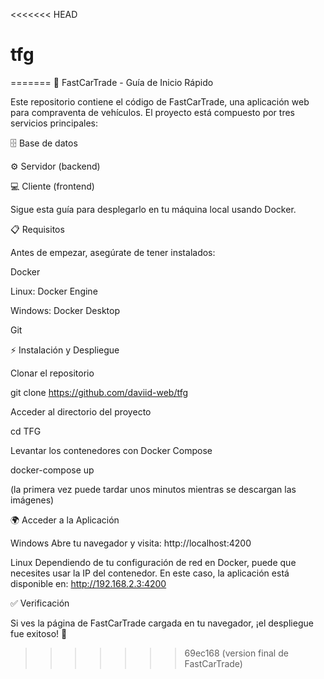 <<<<<<< HEAD
# tfg
=======
🚗 FastCarTrade - Guía de Inicio Rápido

Este repositorio contiene el código de FastCarTrade, una aplicación web para compraventa de vehículos.
El proyecto está compuesto por tres servicios principales:

🗄️ Base de datos

⚙️ Servidor (backend)

💻 Cliente (frontend)

Sigue esta guía para desplegarlo en tu máquina local usando Docker.

📋 Requisitos

Antes de empezar, asegúrate de tener instalados:

Docker

Linux: Docker Engine

Windows: Docker Desktop

Git

⚡ Instalación y Despliegue

Clonar el repositorio

git clone https://github.com/daviid-web/tfg


Acceder al directorio del proyecto

cd TFG


Levantar los contenedores con Docker Compose

docker-compose up


(la primera vez puede tardar unos minutos mientras se descargan las imágenes)

🌍 Acceder a la Aplicación

Windows
Abre tu navegador y visita:
http://localhost:4200

Linux
Dependiendo de tu configuración de red en Docker, puede que necesites usar la IP del contenedor.
En este caso, la aplicación está disponible en:
http://192.168.2.3:4200

✅ Verificación

Si ves la página de FastCarTrade cargada en tu navegador, ¡el despliegue fue exitoso! 🚀
>>>>>>> 69ec168 (version final de FastCarTrade)
